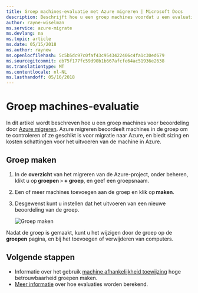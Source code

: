 ```yaml
---
title: Groep machines-evaluatie met Azure migreren | Microsoft Docs
description: Beschrijft hoe u een groep machines voordat u een evaluatie met de service Azure migreren.
author: rayne-wiselman
ms.service: azure-migrate
ms.devlang: na
ms.topic: article
ms.date: 05/15/2018
ms.author: raynew
ms.openlocfilehash: 5c5b5dc97c0faf43c9543422406c4fa1c30ed679
ms.sourcegitcommit: eb75f177fc59d90b1b667afcfe64ac51936e2638
ms.translationtype: MT
ms.contentlocale: nl-NL
ms.lasthandoff: 05/16/2018
---
```

# <a name="group-machines-for-assessment"></a>Groep machines-evaluatie

In dit artikel wordt beschreven hoe u een groep machines voor beoordeling door [Azure migreren](migrate-overview.md). Azure migreren beoordeelt machines in de groep om te controleren of ze geschikt is voor migratie naar Azure, en biedt sizing en kosten schattingen voor het uitvoeren van de machine in Azure.


## <a name="create-a-group"></a>Groep maken

1. In de **overzicht** van het migreren van de Azure-project, onder beheren, klikt u op **groepen** > **+ groep**, en geef een groepsnaam.
2. Een of meer machines toevoegen aan de groep en klik op **maken**. 
3. Desgewenst kunt u instellen dat het uitvoeren van een nieuwe beoordeling van de groep. 

    ![Groep maken](./media/how-to-create-a-group/create-group.png)

Nadat de groep is gemaakt, kunt u het wijzigen door de groep op de **groepen** pagina, en bij het toevoegen of verwijderen van computers.

## <a name="next-steps"></a>Volgende stappen

- Informatie over het gebruik [machine afhankelijkheid toewijzing](how-to-create-group-machine-dependencies.md) hoge betrouwbaarheid groepen maken.
- [Meer informatie](concepts-assessment-calculation.md) over hoe evaluaties worden berekend.
